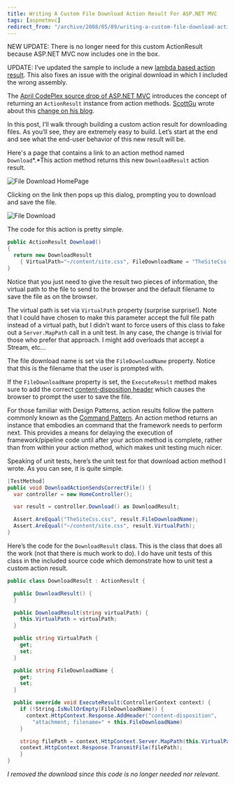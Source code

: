 ```yaml
---
title: Writing A Custom File Download Action Result For ASP.NET MVC
tags: [aspnetmvc]
redirect_from: "/archive/2008/05/09/writing-a-custom-file-download-action-result-for-asp.net-mvc.aspx/"
---
```


NEW UPDATE: There is no longer need for this custom ActionResult because
ASP.NET MVC now includes one in the box.

UPDATE: I’ve updated the sample to include a new [lambda based action
result](https://haacked.com/archive/2008/05/11/delegating-action-result.aspx "Delegating Action Result").
This also fixes an issue with the original download in which I included
the wrong assembly.

The [April CodePlex source drop of ASP.NET
MVC](http://www.codeplex.com/aspnet/Release/ProjectReleases.aspx?ReleaseId=12640 "April CodePlex release")
introduces the concept of returning an `ActionResult` instance from
action methods.
[ScottGu](http://weblogs.asp.net/scottgu/ "Scott Guthrie") wrote about
this [change on his
blog](http://weblogs.asp.net/scottgu/archive/2008/04/16/asp-net-mvc-source-refresh-preview.aspx "ASP.NET MVC Source Refresh Preview").

In this post, I’ll walk through building a custom action result for
downloading files. As you’ll see, they are extremely easy to build.
Let’s start at the end and see what the end-user behavior of this new
result will be.

Here's a page that contains a link to an action method named
`Download`*.*This action method returns this new `DownloadResult` action
result.

![File Download
HomePage](https://haacked.com/assets/images/haacked_com/WindowsLiveWriter/WritingACustomFileDownloadActionR.NETMVC_E009/FileDownloadHome_3.png)

Clicking on the link then pops up this dialog, prompting you to download
and save the file.

![File
Download](https://haacked.com/assets/images/haacked_com/WindowsLiveWriter/WritingACustomFileDownloadActionR.NETMVC_E009/File%20Download_3.png)

The code for this action is pretty simple.

```csharp
public ActionResult Download() 
{
  return new DownloadResult 
    { VirtualPath="~/content/site.css", FileDownloadName = "TheSiteCss.css" };
}
```

Notice that you just need to give the result two pieces of information,
the virtual path to the file to send to the browser and the default
filename to save the file as on the browser.

The virtual path is set via `VirtualPath` property (surprise surprise!).
Note that I could have chosen to make this parameter accept the full
file path instead of a virtual path, but I didn’t want to force users of
this class to fake out a `Server.MapPath` call in a unit test. In any
case, the change is trivial for those who prefer that approach. I might
add overloads that accept a Stream, etc...

The file download name is set via the `FileDownloadName` property.
Notice that this is the filename that the user is prompted with.

If the `FileDownloadName` property is set, the `ExecuteResult` method
makes sure to add the correct [content-disposition
header](http://www.ietf.org/rfc/rfc2183.txt "RFC 2183 Content-Disposition Header")
which causes the browser to prompt the user to save the file.

For those familiar with Design Patterns, action results follow the
pattern commonly known as the [Command
Pattern](http://en.wikipedia.org/wiki/Command_pattern "Command Pattern on Wikipedia").
An action method returns an instance that embodies an command that the
framework needs to perform next. This provides a means for delaying the
execution of framework/pipeline code until after your action method is
complete, rather than from within your action method, which makes unit
testing much nicer.

Speaking of unit tests, here’s the unit test for that download action
method I wrote. As you can see, it is quite simple.

```csharp
[TestMethod]
public void DownloadActionSendsCorrectFile() {
  var controller = new HomeController();

  var result = controller.Download() as DownloadResult;

  Assert.AreEqual("TheSiteCss.css", result.FileDownloadName);
  Assert.AreEqual("~/content/site.css", result.VirtualPath);
}
```

Here’s the code for the `DownloadResult` class. This is the class that
does all the work (not that there is much work to do). I do have unit
tests of this class in the included source code which demonstrate how to
unit test a custom action result.

```csharp
public class DownloadResult : ActionResult {

  public DownloadResult() {
  }

  public DownloadResult(string virtualPath) {
    this.VirtualPath = virtualPath;
  }

  public string VirtualPath {
    get;
    set;
  }

  public string FileDownloadName {
    get;
    set;
  }

  public override void ExecuteResult(ControllerContext context) {
    if (!String.IsNullOrEmpty(FileDownloadName)) {
      context.HttpContext.Response.AddHeader("content-disposition", 
        "attachment; filename=" + this.FileDownloadName)
    }

    string filePath = context.HttpContext.Server.MapPath(this.VirtualPath);
    context.HttpContext.Response.TransmitFile(filePath);
    }
}
```

*I removed the download since this code is no longer needed nor
relevant.*

